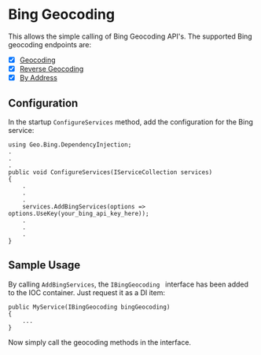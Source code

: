 # Bing Geocoding

This allows the simple calling of Bing Geocoding API's. The supported Bing geocoding endpoints are:
- [x] [Geocoding](https://docs.microsoft.com/en-us/bingmaps/rest-services/locations/find-a-location-by-query)
- [x] [Reverse Geocoding](https://docs.microsoft.com/en-us/bingmaps/rest-services/locations/find-a-location-by-point)
- [x] [By Address](https://docs.microsoft.com/en-us/bingmaps/rest-services/locations/find-a-location-by-address)

## Configuration

In the startup `ConfigureServices` method, add the configuration for the Bing service:
```
using Geo.Bing.DependencyInjection;
.
.
.
public void ConfigureServices(IServiceCollection services)
{
    .
    .
    .
    services.AddBingServices(options => options.UseKey(your_bing_api_key_here));
    .
    .
    .
}
```

## Sample Usage

By calling `AddBingServices`, the `IBingGeocoding ` interface has been added to the IOC container. Just request it as a DI item:
```
public MyService(IBingGeocoding bingGeocoding)
{
    ...
}
```

Now simply call the geocoding methods in the interface.